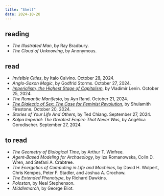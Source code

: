 ```yaml
---
title: "Shelf"
date: 2024-10-20
---
```


## reading

- *The Illustrated Man*, by Ray Bradbury.  
- *The Cloud of Unknowing*, by Anonymous.   

## read

- *Invisible Cities*, by Italo Calvino. October 28, 2024.
- *Anglo-Saxon Magic*, by Godfrid Storms. October 27, 2024.
- *[Imperialism, the Highest Stage of Capitalism](/lenin-imperialism)*, by Vladimir Lenin. October 25, 2024. 
- *The Romantic Manifesto*, by Ayn Rand. October 21, 2024. 
- *[The Dialectic of Sex: The Case for Feminist Revolution](/dialectic-of-sex)*, by Shulamith Firestone. October 20, 2024.
- *Stories of Your Life And Others*, by Ted Chiang. September 27, 2024.
- *Kalpa Imperial: The Greatest Empire That Never Was*, by Angélica Gorodischer. September 27, 2024. 

## to read

- *The Geometry of Biological Time*, by Arthur T. Winfree. 
- *Agent-Based Modeling for Archaeology*, by Iza Romanowska, Colin D. Wren, and Stefani A. Crabtree. 
- *The Energetics of Computing in Life and Machines*, by David H. Wolpert, Chris Kempes, Peter F. Stadler, and Joshua A. Crochow. 
- *The Extended Phenotype*, by Richard Dawkins. 
- *Polostan*, by Neal Stephenson. 
- *Middlemarch*, by George Eliot. 